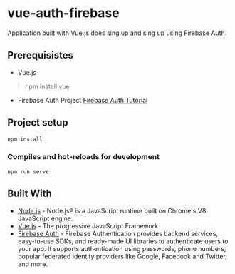 # vue-auth-firebase
Application built with Vue.js does sing up and sing up using Firebase Auth.


## Prerequisistes
* Vue.js
> npm install vue
* Firebase Auth Project 
[Firebase Auth Tutorial](https://nodejs.org/en/)

## Project setup
```
npm install
```

### Compiles and hot-reloads for development
```
npm run serve
```

## Built With
* [Node.js](https://firebase.google.com/docs/auth/?hl=pt-br) - Node.js® is a JavaScript runtime built on Chrome's V8 JavaScript engine.
* [Vue.js](https://vuejs.org/) - The progressive JavaScript Framework
* [Firebase Auth](https://firebase.google.com/docs/auth/?hl=pt-br) - Firebase Authentication provides backend services, easy-to-use SDKs, and ready-made UI libraries to authenticate users to your app. It supports authentication using passwords, phone numbers, popular federated identity providers like Google, Facebook and Twitter, and more.



